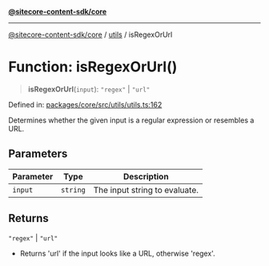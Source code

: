 [**@sitecore-content-sdk/core**](../../README.md)

***

[@sitecore-content-sdk/core](../../README.md) / [utils](../README.md) / isRegexOrUrl

# Function: isRegexOrUrl()

> **isRegexOrUrl**(`input`): `"regex"` \| `"url"`

Defined in: [packages/core/src/utils/utils.ts:162](https://github.com/Sitecore/xmc-jss-dev/blob/38628169543edbbaa7aaf11b37732422ca68db02/packages/core/src/utils/utils.ts#L162)

Determines whether the given input is a regular expression or resembles a URL.

## Parameters

| Parameter | Type | Description |
| ------ | ------ | ------ |
| `input` | `string` | The input string to evaluate. |

## Returns

`"regex"` \| `"url"`

- Returns 'url' if the input looks like a URL, otherwise 'regex'.
